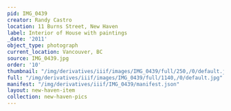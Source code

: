 ```yaml
---
pid: IMG_0439
creator: Randy Castro
location: 11 Burns Street, New Haven
label: Interior of House with paintings
_date: '2011'
object_type: photograph
current_location: Vancouver, BC
source: IMG_0439.jpg
order: '10'
thumbnail: "/img/derivatives/iiif/images/IMG_0439/full/250,/0/default.jpg"
full: "/img/derivatives/iiif/images/IMG_0439/full/1140,/0/default.jpg"
manifest: "/img/derivatives/iiif/IMG_0439/manifest.json"
layout: new-haven-item
collection: new-haven-pics
---
```

